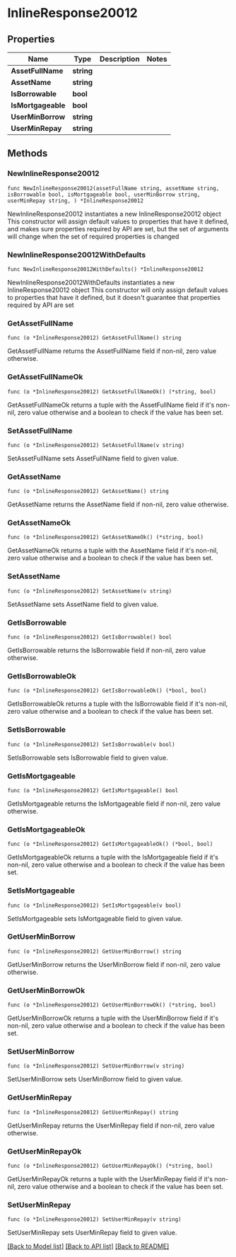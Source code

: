 # InlineResponse20012

## Properties

Name | Type | Description | Notes
------------ | ------------- | ------------- | -------------
**AssetFullName** | **string** |  | 
**AssetName** | **string** |  | 
**IsBorrowable** | **bool** |  | 
**IsMortgageable** | **bool** |  | 
**UserMinBorrow** | **string** |  | 
**UserMinRepay** | **string** |  | 

## Methods

### NewInlineResponse20012

`func NewInlineResponse20012(assetFullName string, assetName string, isBorrowable bool, isMortgageable bool, userMinBorrow string, userMinRepay string, ) *InlineResponse20012`

NewInlineResponse20012 instantiates a new InlineResponse20012 object
This constructor will assign default values to properties that have it defined,
and makes sure properties required by API are set, but the set of arguments
will change when the set of required properties is changed

### NewInlineResponse20012WithDefaults

`func NewInlineResponse20012WithDefaults() *InlineResponse20012`

NewInlineResponse20012WithDefaults instantiates a new InlineResponse20012 object
This constructor will only assign default values to properties that have it defined,
but it doesn't guarantee that properties required by API are set

### GetAssetFullName

`func (o *InlineResponse20012) GetAssetFullName() string`

GetAssetFullName returns the AssetFullName field if non-nil, zero value otherwise.

### GetAssetFullNameOk

`func (o *InlineResponse20012) GetAssetFullNameOk() (*string, bool)`

GetAssetFullNameOk returns a tuple with the AssetFullName field if it's non-nil, zero value otherwise
and a boolean to check if the value has been set.

### SetAssetFullName

`func (o *InlineResponse20012) SetAssetFullName(v string)`

SetAssetFullName sets AssetFullName field to given value.


### GetAssetName

`func (o *InlineResponse20012) GetAssetName() string`

GetAssetName returns the AssetName field if non-nil, zero value otherwise.

### GetAssetNameOk

`func (o *InlineResponse20012) GetAssetNameOk() (*string, bool)`

GetAssetNameOk returns a tuple with the AssetName field if it's non-nil, zero value otherwise
and a boolean to check if the value has been set.

### SetAssetName

`func (o *InlineResponse20012) SetAssetName(v string)`

SetAssetName sets AssetName field to given value.


### GetIsBorrowable

`func (o *InlineResponse20012) GetIsBorrowable() bool`

GetIsBorrowable returns the IsBorrowable field if non-nil, zero value otherwise.

### GetIsBorrowableOk

`func (o *InlineResponse20012) GetIsBorrowableOk() (*bool, bool)`

GetIsBorrowableOk returns a tuple with the IsBorrowable field if it's non-nil, zero value otherwise
and a boolean to check if the value has been set.

### SetIsBorrowable

`func (o *InlineResponse20012) SetIsBorrowable(v bool)`

SetIsBorrowable sets IsBorrowable field to given value.


### GetIsMortgageable

`func (o *InlineResponse20012) GetIsMortgageable() bool`

GetIsMortgageable returns the IsMortgageable field if non-nil, zero value otherwise.

### GetIsMortgageableOk

`func (o *InlineResponse20012) GetIsMortgageableOk() (*bool, bool)`

GetIsMortgageableOk returns a tuple with the IsMortgageable field if it's non-nil, zero value otherwise
and a boolean to check if the value has been set.

### SetIsMortgageable

`func (o *InlineResponse20012) SetIsMortgageable(v bool)`

SetIsMortgageable sets IsMortgageable field to given value.


### GetUserMinBorrow

`func (o *InlineResponse20012) GetUserMinBorrow() string`

GetUserMinBorrow returns the UserMinBorrow field if non-nil, zero value otherwise.

### GetUserMinBorrowOk

`func (o *InlineResponse20012) GetUserMinBorrowOk() (*string, bool)`

GetUserMinBorrowOk returns a tuple with the UserMinBorrow field if it's non-nil, zero value otherwise
and a boolean to check if the value has been set.

### SetUserMinBorrow

`func (o *InlineResponse20012) SetUserMinBorrow(v string)`

SetUserMinBorrow sets UserMinBorrow field to given value.


### GetUserMinRepay

`func (o *InlineResponse20012) GetUserMinRepay() string`

GetUserMinRepay returns the UserMinRepay field if non-nil, zero value otherwise.

### GetUserMinRepayOk

`func (o *InlineResponse20012) GetUserMinRepayOk() (*string, bool)`

GetUserMinRepayOk returns a tuple with the UserMinRepay field if it's non-nil, zero value otherwise
and a boolean to check if the value has been set.

### SetUserMinRepay

`func (o *InlineResponse20012) SetUserMinRepay(v string)`

SetUserMinRepay sets UserMinRepay field to given value.



[[Back to Model list]](../README.md#documentation-for-models) [[Back to API list]](../README.md#documentation-for-api-endpoints) [[Back to README]](../README.md)


